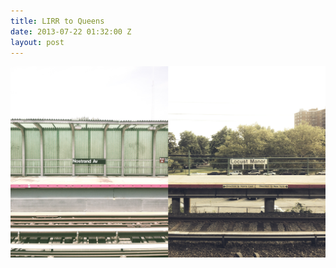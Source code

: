 ```yaml
---
title: LIRR to Queens
date: 2013-07-22 01:32:00 Z
layout: post
---
```


**![Took the LIRR y’all](/assets/2013-07-21-lirr.jpg)**
